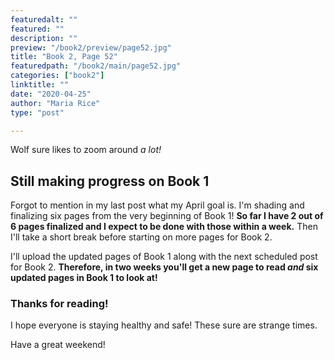 ```yaml
---
featuredalt: ""
featured: ""
description: ""
preview: "/book2/preview/page52.jpg"
title: "Book 2, Page 52"
featuredpath: "/book2/main/page52.jpg"
categories: ["book2"]
linktitle: ""
date: "2020-04-25"
author: "Maria Rice"
type: "post"

---
```


Wolf sure likes to zoom around _a lot!_ 

## Still making progress on Book 1

Forgot to mention in my last post what my April goal is. 
I'm shading and finalizing six pages from the very beginning of Book 1! 
**So far I have 2 out of 6 pages finalized and I expect to be done with those within a week.**
Then I'll take a short break before starting on more pages for Book 2. 

I'll upload the updated pages of Book 1 along with the next scheduled post for Book 2. 
**Therefore, in two weeks you'll get a new page to read _and_ six updated pages in Book 1 to look at!**

### Thanks for reading!

I hope everyone is staying healthy and safe! 
These sure are strange times. 

Have a great weekend! 